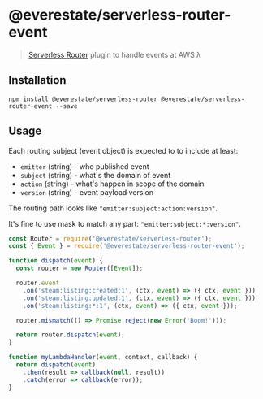 # @everestate/serverless-router-event

> [Serverless Router](https://github.com/everestate/serverless-router) plugin to handle events at AWS λ

## Installation

```
npm install @everestate/serverless-router @everestate/serverless-router-event --save
```

## Usage

Each routing subject (event object) is expected to to include at least:
  * `emitter` (string) - who published event
  * `subject` (string) - what's the domain of event
  * `action` (string) - what's happen in scope of the domain
  * `version` (string) - event payload version

The routing path looks like `"emitter:subject:action:version"`.

It's fine to use mask to match any part: `"emitter:subject:*:version"`.

```javascript
const Router = require('@everestate/serverless-router');
const { Event } = require('@everestate/serverless-router-event');

function dispatch(event) {
  const router = new Router([Event]);

  router.event
    .on('steam:listing:created:1', (ctx, event) => ({ ctx, event }))
    .on('steam:listing:updated:1', (ctx, event) => ({ ctx, event }))
    .on('steam:listing:*:1', (ctx, event) => ({ ctx, event }));

  router.mismatch(() => Promise.reject(new Error('Boom!')));

  return router.dispatch(event);
}

function myLambdaHandler(event, context, callback) {
  return dispatch(event)
    .then(result => callback(null, result))
    .catch(error => callback(error));
}
```
